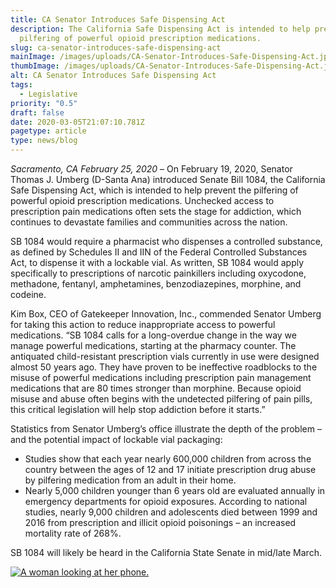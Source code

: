 ```yaml
---
title: CA Senator Introduces Safe Dispensing Act
description: The California Safe Dispensing Act is intended to help prevent the
  pilfering of powerful opioid prescription medications.
slug: ca-senator-introduces-safe-dispensing-act
mainImage: /images/uploads/CA-Senator-Introduces-Safe-Dispensing-Act.jpg
thumbImage: /images/uploads/CA-Senator-Introduces-Safe-Dispensing-Act.jpg
alt: CA Senator Introduces Safe Dispensing Act
tags:
  - Legislative
priority: "0.5"
draft: false
date: 2020-03-05T21:07:10.781Z
pagetype: article
type: news/blog
---
```

*Sacramento, CA February 25, 2020* – On February 19, 2020, Senator Thomas J. Umberg (D-Santa Ana) introduced Senate Bill 1084, the California Safe Dispensing Act, which is intended to help prevent the pilfering of powerful opioid prescription medications. Unchecked access to prescription pain medications often sets the stage for addiction, which continues to devastate families and communities across the nation.

SB 1084 would require a pharmacist who dispenses a controlled substance, as defined by Schedules II and IIN of the Federal Controlled Substances Act, to dispense it with a lockable vial. As written, SB 1084 would apply specifically to prescriptions of narcotic painkillers including oxycodone, methadone, fentanyl, amphetamines, benzodiazepines, morphine, and codeine.

Kim Box, CEO of Gatekeeper Innovation, Inc., commended Senator Umberg for taking this action to reduce inappropriate access to powerful medications. “SB 1084 calls for a long-overdue change in the way we manage powerful medications, starting at the pharmacy counter. The antiquated child-resistant prescription vials currently in use were designed almost 50 years ago. They have proven to be ineffective roadblocks to the misuse of powerful medications including prescription pain management medications that are 80 times stronger than morphine. Because opioid misuse and abuse often begins with the undetected pilfering of pain pills, this critical legislation will help stop addiction before it starts.”

Statistics from Senator Umberg’s office illustrate the depth of the problem – and the potential impact of lockable vial packaging:

* Studies show that each year nearly 600,000 children from across the country between the ages of 12 and 17 initiate prescription drug abuse by pilfering medication from an adult in their home.
* Nearly 5,000 children younger than 6 years old are evaluated annually in emergency departments for opioid exposures. According to national studies, nearly 9,000 children and adolescents died between 1999 and 2016 from prescription and illicit opioid poisonings – an increased mortality rate of 268%.

SB 1084 will likely be heard in the California State Senate in mid/late March.

[![A woman looking at her phone.](/images/uploads/rxguardian-well-rx-graphic.jpg "Save up to 80 percent on prescription drugs.")](https://www.wellrx.com/rx-discount-card/enroll/?invitecode=SaferLock%20&utm_source=SaferLock%20&utm_medium=affiliate&utm_campaign=%3cblogs%3E "WellRx Link")